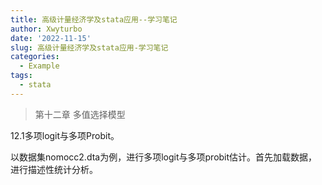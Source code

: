 ```yaml
---
title: 高级计量经济学及stata应用--学习笔记
author: Xwyturbo
date: '2022-11-15'
slug: 高级计量经济学及stata应用-学习笔记
categories:
  - Example
tags:
  - stata
---
```


>  第十二章 多值选择模型


12.1多项logit与多项Probit。

以数据集nomocc2.dta为例，进行多项logit与多项probit估计。首先加载数据，进行描述性统计分析。
